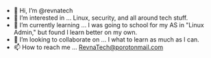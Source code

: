 - 👋 Hi, I’m @revnatech
- 👀 I’m interested in ... Linux, security, and all around tech stuff.
- 🌱 I’m currently learning ... I was going to school for my AS in "Linux Admin,"
but found I learn better on my own. 
- 💞️ I’m looking to collaborate on ... I what to learn as much as I can.
- 📫 How to reach me ... RevnaTech@porotonmail.com

<!---
revnatech/revnatech is a ✨ special ✨ repository because its `README.md` (this file) appears on your GitHub profile.
You can click the Preview link to take a look at your changes.
--->
